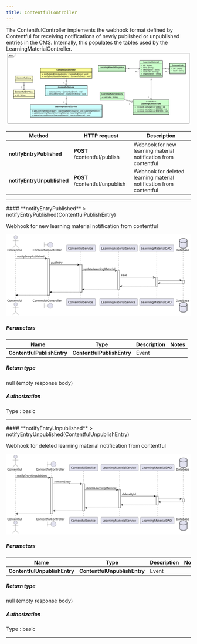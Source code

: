 ```yaml
---
title: ContentfulController
---
```


The ContentfulController implements the webhook format defined by Contentful for receiving notifications of newly published or unpublished entries in the CMS. Internally, this populates the tables used by the LearningMaterialController.  ![class diagram](/diagrams/classDiagrams/Contentful.svg) 

| Method | HTTP request | Description |
|------------- | ------------- | -------------|
| **notifyEntryPublished** | **POST** /contentful/publish | Webhook for new learning material notification from contentful |
| **notifyEntryUnpublished** | **POST** /contentful/unpublish | Webhook for deleted learning material notification from contentful |



<hr/>
#### **notifyEntryPublished**
> notifyEntryPublished(ContentfulPublishEntry)

Webhook for new learning material notification from contentful

![sequence diagram](/diagrams/ContentfulController-notifyEntryPublished-sequence.svg)

##### Parameters

|Name | Type | Description  | Notes |
|------------- | ------------- | ------------- | -------------|
| **ContentfulPublishEntry** | **ContentfulPublishEntry**| Event | |

##### Return type

null (empty response body)

##### Authorization


Type
: basic



<hr/>
#### **notifyEntryUnpublished**
> notifyEntryUnpublished(ContentfulUnpublishEntry)

Webhook for deleted learning material notification from contentful

![sequence diagram](/diagrams/ContentfulController-notifyEntryUnpublished-sequence.svg)

##### Parameters

|Name | Type | Description  | Notes |
|------------- | ------------- | ------------- | -------------|
| **ContentfulUnpublishEntry** | **ContentfulUnpublishEntry**| Event | |

##### Return type

null (empty response body)

##### Authorization


Type
: basic


<hr/>
